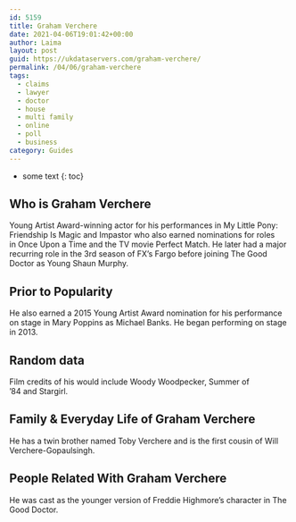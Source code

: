 ```yaml
---
id: 5159
title: Graham Verchere
date: 2021-04-06T19:01:42+00:00
author: Laima
layout: post
guid: https://ukdataservers.com/graham-verchere/
permalink: /04/06/graham-verchere
tags:
  - claims
  - lawyer
  - doctor
  - house
  - multi family
  - online
  - poll
  - business
category: Guides
---
```


* some text
{: toc}


## Who is Graham Verchere
                  
                  
                  
Young Artist Award-winning actor for his performances in My Little Pony: Friendship Is Magic and Impastor who also earned nominations for roles in Once Upon a Time and the TV movie Perfect Match. He later had a major recurring role in the 3rd season of FX&#8217;s Fargo before joining The Good Doctor as Young Shaun Murphy.
                  
              
            
              
            
                
                
                
## Prior to Popularity
                  
                  
                  
He also earned a 2015 Young Artist Award nomination for his performance on stage in Mary Poppins as Michael Banks. He began performing on stage in 2013.
                  
              
            
              
            
                
                
                
## Random data
                  
                  
                  
Film credits of his would include Woody Woodpecker, Summer of &#8217;84 and Stargirl.
                  
              
            
              
            
                
                
                
## Family & Everyday Life of Graham Verchere
                  
                  
                  
He has a twin brother named Toby Verchere and is the first cousin of Will Verchere-Gopaulsingh.
                  
              
            
              
            
                
                
                
## People Related With Graham Verchere
                  
                  
                  
He was cast as the younger version of Freddie Highmore&#8217;s character in The Good Doctor.
                  
              
            
              
            
                
              
            
              
              
            
            
              
            
          
          
          